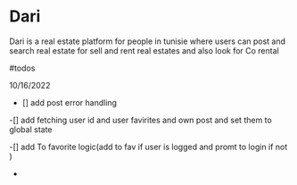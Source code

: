 # Dari 
Dari is a real estate platform for people in tunisie 
where users can post and search  real estate for sell and rent  real estates
and also look for Co rental 

#todos

10/16/2022

- [] add post error handling

-[] add fetching user id and user favirites and own post and set them to global state

-[] add To favorite logic(add to fav if user is logged and promt to login if not  )

-